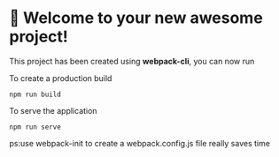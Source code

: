 # 🚀 Welcome to your new awesome project!

This project has been created using **webpack-cli**, you can now run


To create a production build 

```
npm run build
```


To serve the application
```
npm run serve
```


ps:use webpack-init to create a webpack.config.js file really saves time
